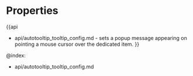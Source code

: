 Properties
==========

{{api
- api/autotooltip_tooltip_config.md - sets a popup message appearing on pointing a mouse cursor over the dedicated item.
}}

@index:
- api/autotooltip_tooltip_config.md

